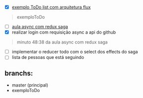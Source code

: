 - [x] [exemplo ToDo list com arquitetura flux](https://www.youtube.com/watch?v=69e1MoUWE1g) 
> exemploToDo
- [ ] [aula async com redux saga](https://www.youtube.com/watch?v=qU9DesjDJic&list=PL85ITvJ7FLohTbIjOWdkG2ChE4X1T4LX8&index=3)
- [x] realizar login com requisição async a api do github
> minuto 48:38 da aula async com redux saga
- [ ] implementar o reducer todo com o select dos effects do saga
- [ ] lista de pessoas que está seguindo

## branchs:
- master (principal)
- exemploToDo
